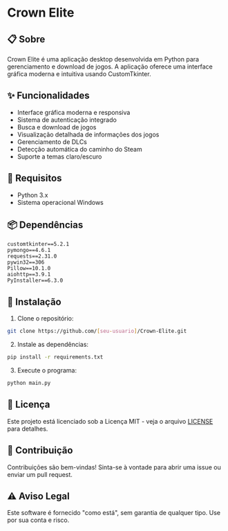 # Crown Elite

## 📋 Sobre
Crown Elite é uma aplicação desktop desenvolvida em Python para gerenciamento e download de jogos. A aplicação oferece uma interface gráfica moderna e intuitiva usando CustomTkinter.

## ✨ Funcionalidades
- Interface gráfica moderna e responsiva
- Sistema de autenticação integrado
- Busca e download de jogos
- Visualização detalhada de informações dos jogos
- Gerenciamento de DLCs
- Detecção automática do caminho do Steam
- Suporte a temas claro/escuro

## 🔧 Requisitos
- Python 3.x
- Sistema operacional Windows

## 📦 Dependências
```
customtkinter==5.2.1
pymongo==4.6.1
requests==2.31.0
pywin32==306
Pillow==10.1.0
aiohttp==3.9.1
PyInstaller==6.3.0
```

## 🚀 Instalação
1. Clone o repositório:
```bash
git clone https://github.com/[seu-usuario]/Crown-Elite.git
```

2. Instale as dependências:
```bash
pip install -r requirements.txt
```

3. Execute o programa:
```bash
python main.py
```

## 📄 Licença
Este projeto está licenciado sob a Licença MIT - veja o arquivo [LICENSE](LICENSE) para detalhes.

## 🤝 Contribuição
Contribuições são bem-vindas! Sinta-se à vontade para abrir uma issue ou enviar um pull request.

## ⚠️ Aviso Legal
Este software é fornecido "como está", sem garantia de qualquer tipo. Use por sua conta e risco.

